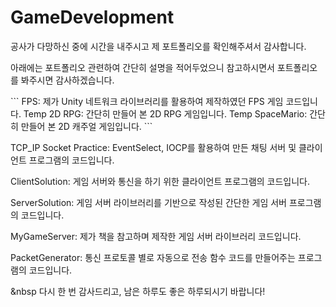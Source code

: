# GameDevelopment
<p>
<p>공사가 다망하신 중에 시간을 내주시고 제 포트폴리오를 확인해주셔서 감사합니다.</p>
<p>아래에는 포트폴리오 관련하여 간단히 설명을 적어두었으니 참고하시면서 포트폴리오를 봐주시면 감사하겠습니다.</p>
</p>

<p>
  ```
  FPS: 제가 Unity 네트워크 라이브러리를 활용하여 제작하였던 FPS 게임 코드입니다.
  Temp 2D RPG: 간단히 만들어 본 2D RPG 게임입니다.
  Temp SpaceMario: 간단히 만들어 본 2D 캐주얼 게임입니다.
  ```
</p>

<p>
<p>TCP_IP Socket Practice: EventSelect, IOCP를 활용하여 만든 채팅 서버 및 클라이언트 프로그램의 코드입니다.</p>
<p>ClientSolution: 게임 서버와 통신을 하기 위한 클라이언트 프로그램의 코드입니다.</p>
<p>ServerSolution: 게임 서버 라이브러리를 기반으로 작성된 간단한 게임 서버 프로그램의 코드입니다.</p>
<p>MyGameServer: 제가 책을 참고하며 제작한 게임 서버 라이브러리 코드입니다.</p>
<p>PacketGenerator: 통신 프로토콜 별로 자동으로 전송 함수 코드를 만들어주는 프로그램의 코드입니다.</p>
</p>

&nbsp
다시 한 번 감사드리고, 남은 하루도 좋은 하루되시기 바랍니다!
